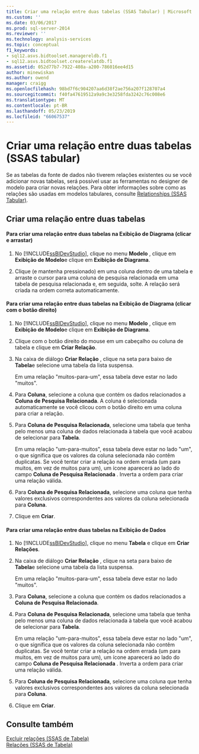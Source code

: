 ```yaml
---
title: Criar uma relação entre duas tabelas (SSAS Tabular) | Microsoft Docs
ms.custom: ''
ms.date: 03/06/2017
ms.prod: sql-server-2014
ms.reviewer: ''
ms.technology: analysis-services
ms.topic: conceptual
f1_keywords:
- sql12.asvs.bidtoolset.managereldb.f1
- sql12.asvs.bidtoolset.createrelatdb.f1
ms.assetid: 052d77b7-7922-408a-a200-786016ee4d15
author: minewiskan
ms.author: owend
manager: craigg
ms.openlocfilehash: 98bd7f6c904207aa6d38f2ae756a207f128707a4
ms.sourcegitcommit: f40fa47619512a9a9c3e3258fda3242c76c008e6
ms.translationtype: MT
ms.contentlocale: pt-BR
ms.lasthandoff: 05/23/2019
ms.locfileid: "66067537"
---
```

# <a name="create-a-relationship-between-two-tables-ssas-tabular"></a>Criar uma relação entre duas tabelas (SSAS tabular)
  Se as tabelas da fonte de dados não tiverem relações existentes ou se você adicionar novas tabelas, será possível usar as ferramentas no designer de modelo para criar novas relações. Para obter informações sobre como as relações são usadas em modelos tabulares, consulte [Relationships &#40;SSAS Tabular&#41;](relationships-ssas-tabular.md).  
  
## <a name="create-a-relationship-between-two-tables"></a>Criar uma relação entre duas tabelas  
  
#### <a name="to-create-a-relationship-between-two-tables-in-diagram-view-click-and-drag"></a>Para criar uma relação entre duas tabelas na Exibição de Diagrama (clicar e arrastar)  
  
1.  No [!INCLUDE[ssBIDevStudio](../../includes/ssbidevstudio-md.md)], clique no menu **Modelo** , clique em **Exibição de Modelo**e clique em **Exibição de Diagrama**.  
  
2.  Clique (e mantenha pressionado) em uma coluna dentro de uma tabela e arraste o cursor para uma coluna de pesquisa relacionada em uma tabela de pesquisa relacionada e, em seguida, solte. A relação será criada na ordem correta automaticamente.  
  
#### <a name="to-create-a-relationship-between-two-tables-in-diagram-view-right-click"></a>Para criar uma relação entre duas tabelas na Exibição de Diagrama (clicar com o botão direito)  
  
1.  No [!INCLUDE[ssBIDevStudio](../../includes/ssbidevstudio-md.md)], clique no menu **Modelo** , clique em **Exibição de Modelo**e clique em **Exibição de Diagrama**.  
  
2.  Clique com o botão direito do mouse em um cabeçalho ou coluna de tabela e clique em **Criar Relação**.  
  
3.  Na caixa de diálogo **Criar Relação** , clique na seta para baixo de **Tabela**e selecione uma tabela da lista suspensa.  
  
     Em uma relação "muitos-para-um", essa tabela deve estar no lado "muitos".  
  
4.  Para **Coluna**, selecione a coluna que contém os dados relacionados a **Coluna de Pesquisa Relacionada**. A coluna é selecionada automaticamente se você clicou com o botão direito em uma coluna para criar a relação.  
  
5.  Para **Coluna de Pesquisa Relacionada**, selecione uma tabela que tenha pelo menos uma coluna de dados relacionada à tabela que você acabou de selecionar para **Tabela**.  
  
     Em uma relação "um-para-muitos", essa tabela deve estar no lado "um", o que significa que os valores da coluna selecionada não contêm duplicatas. Se você tentar criar a relação na ordem errada (um para muitos, em vez de muitos para um), um ícone aparecerá ao lado do campo **Coluna de Pesquisa Relacionada** . Inverta a ordem para criar uma relação válida.  
  
6.  Para **Coluna de Pesquisa Relacionada**, selecione uma coluna que tenha valores exclusivos correspondentes aos valores da coluna selecionada para **Coluna**.  
  
7.  Clique em **Criar**.  
  
#### <a name="to-create-a-relationship-between-two-tables-in-data-view"></a>Para criar uma relação entre duas tabelas na Exibição de Dados  
  
1.  No [!INCLUDE[ssBIDevStudio](../../includes/ssbidevstudio-md.md)], clique no menu **Tabela** e clique em **Criar Relações**.  
  
2.  Na caixa de diálogo **Criar Relação** , clique na seta para baixo de **Tabela**e selecione uma tabela da lista suspensa.  
  
     Em uma relação "muitos-para-um", essa tabela deve estar no lado "muitos".  
  
3.  Para **Coluna**, selecione a coluna que contém os dados relacionados a **Coluna de Pesquisa Relacionada**.  
  
4.  Para **Coluna de Pesquisa Relacionada**, selecione uma tabela que tenha pelo menos uma coluna de dados relacionada à tabela que você acabou de selecionar para **Tabela**.  
  
     Em uma relação "um-para-muitos", essa tabela deve estar no lado "um", o que significa que os valores da coluna selecionada não contêm duplicatas. Se você tentar criar a relação na ordem errada (um para muitos, em vez de muitos para um), um ícone aparecerá ao lado do campo **Coluna de Pesquisa Relacionada** . Inverta a ordem para criar uma relação válida.  
  
5.  Para **Coluna de Pesquisa Relacionada**, selecione uma coluna que tenha valores exclusivos correspondentes aos valores da coluna selecionada para **Coluna**.  
  
6.  Clique em **Criar**.  
  
## <a name="see-also"></a>Consulte também  
 [Excluir relações &#40;SSAS de Tabela&#41;](delete-relationships-ssas-tabular.md)   
 [Relações &#40;SSAS de Tabela&#41;](relationships-ssas-tabular.md)  
  
  
